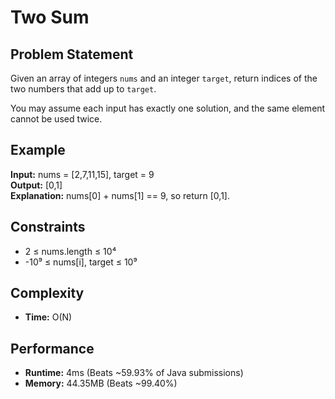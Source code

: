 # Two Sum

## Problem Statement
Given an array of integers `nums` and an integer `target`, return indices of the two numbers that add up to `target`.

You may assume each input has exactly one solution, and the same element cannot be used twice.

## Example
**Input:** nums = [2,7,11,15], target = 9  
**Output:** [0,1]  
**Explanation:** nums[0] + nums[1] == 9, so return [0,1].

## Constraints
- 2 ≤ nums.length ≤ 10⁴
- -10⁹ ≤ nums[i], target ≤ 10⁹

## Complexity
- **Time:** O(N)

## Performance
- **Runtime:** 4ms (Beats ~59.93% of Java submissions)
- **Memory:** 44.35MB (Beats ~99.40%)
